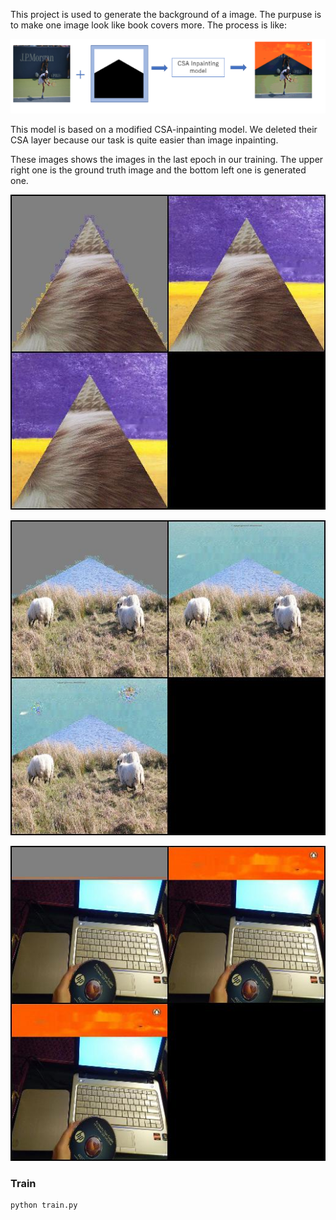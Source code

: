 This project is used to generate the background of a image. The purpuse is to make one image look like book covers more. The process is like:

![image](https://github.com/Touyuki/Background_generation/blob/main/images/csa.png)

This model is based on a modified CSA-inpainting model. We deleted their CSA layer because our task is quite easier than image inpainting.

These images shows the images in the last epoch in our training. The upper right one is the ground truth image and the bottom left one is generated one.

![image](https://github.com/Touyuki/Background_generation/blob/main/images/1.jpg)


![image](https://github.com/Touyuki/Background_generation/blob/main/images/2.jpg)


![image](https://github.com/Touyuki/Background_generation/blob/main/images/3.jpg)

### Train
```bash
python train.py
```
